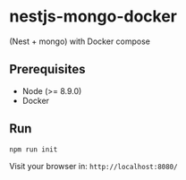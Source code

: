# nestjs-mongo-docker
(Nest + mongo) with Docker compose

## Prerequisites
- Node (>= 8.9.0)
- Docker

## Run
```
npm run init
```

Visit your browser in: `http://localhost:8080/`

